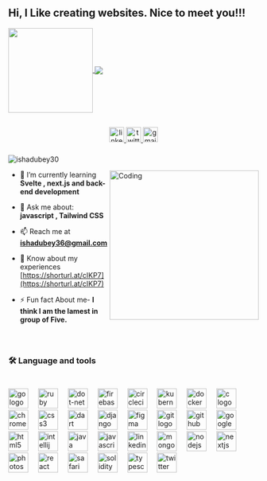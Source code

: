 ## Hi, I Like creating websites. Nice to meet you!!!

 <div>
  <a href="https://github.com/isha-dubey">
   <img align="center" height="170" src="https://github-readme-stats.vercel.app/api/top-langs/?username=isha-dubey&layout=compact&langs_count=16&theme=dracula"/>
  <img align="center" src="https://github-readme-stats.vercel.app/api?username=isha-dubey&show_icons=true&theme=dracula&include_all_commits=true&count_private=true&hide=issues"/>
</div>
 

##
<div align="center">
<a href="https://www.linkedin.com/in/isha-dubey-7935261b7/" target="_blank">
<img src="https://img.shields.io/static/v1?message=LinkedIn&logo=linkedin&label=&color=0077B5&logoColor=white&labelColor=&style=for-the-badge" height="30" alt="linkedin logo" />
</a>
<a href="https://twitter.com/ishaacodes" target="_blank">
<img src="https://img.shields.io/static/v1?message=Twitter&logo=twitter&label=&color=1DA1F2&logoColor=white&labelColor=&style=for-the-badge" height="30" alt="twitter logo" />
</a>
<a href="ishadubey36@gmail.com" target="_blank">
<img src="https://img.shields.io/static/v1?message=Gmail&logo=gmail&label=&color=D14836&logoColor=white&labelColor=&style=for-the-badge" height="30" alt="gmail logo" />
</a>
</div>


###
<p align="left"> <img src="https://komarev.com/ghpvc/?username=ishadubey30&label=Profile%20views&color=0e75b6&style=flat" alt="ishadubey30" /> </p>
<img align="right" alt="Coding" width="300" src="https://media.tenor.com/BJ-9w-MUVCMAAAAC/tis100-sad.gif">

- 🌱 I’m currently learning **Svelte , next.js and back-end development**

- 💬 Ask me about: **javascript , Tailwind CSS**

- 📫 Reach me at **ishadubey36@gmail.com**

- 📄 Know about my experiences [https://shorturl.at/cIKP7](https://shorturl.at/cIKP7)

- ⚡ Fun fact About me- **I think I am the lamest in group of Five.**


###

<br clear="both">

<h3 align="left">🛠 Language and tools</h3>

###

<br clear="both">

<div align="left">
<img src="https://cdn.jsdelivr.net/gh/devicons/devicon/icons/go/go-original-wordmark.svg" height="40" alt="go logo" />
<img width="12" />
<img src="https://cdn.jsdelivr.net/gh/devicons/devicon/icons/ruby/ruby-plain-wordmark.svg" height="40" alt="ruby logo" />
<img width="12" />
<img src="https://cdn.jsdelivr.net/gh/devicons/devicon/icons/dot-net/dot-net-plain-wordmark.svg" height="40" alt="dot-net logo" />
<img width="12" />
<img src="https://cdn.jsdelivr.net/gh/devicons/devicon/icons/firebase/firebase-plain.svg" height="40" alt="firebase logo" />
<img width="12" />
<img src="https://cdn.jsdelivr.net/gh/devicons/devicon/icons/circleci/circleci-plain.svg" height="40" alt="circleci logo" />
<img width="12" />
<img src="https://cdn.jsdelivr.net/gh/devicons/devicon/icons/kubernetes/kubernetes-plain.svg" height="40" alt="kubernetes logo" />
<img width="12" />
<img src="https://cdn.jsdelivr.net/gh/devicons/devicon/icons/docker/docker-plain-wordmark.svg" height="40" alt="docker logo" />
<img width="12" />
<img src="https://cdn.jsdelivr.net/gh/devicons/devicon/icons/c/c-original.svg" height="40" alt="c logo" />
<img width="12" />
<img src="https://cdn.jsdelivr.net/gh/devicons/devicon/icons/chrome/chrome-original.svg" height="40" alt="chrome logo" />
<img width="12" />
<img src="https://cdn.jsdelivr.net/gh/devicons/devicon/icons/css3/css3-original.svg" height="40" alt="css3 logo" />
<img width="12" />
<img src="https://cdn.jsdelivr.net/gh/devicons/devicon/icons/dart/dart-original.svg" height="40" alt="dart logo" />
<img width="12" />
<img src="https://cdn.jsdelivr.net/gh/devicons/devicon/icons/django/django-plain.svg" height="40" alt="django logo" />
<img width="12" />
<img src="https://cdn.jsdelivr.net/gh/devicons/devicon/icons/figma/figma-original.svg" height="40" alt="figma logo" />
<img width="12" />
<img src="https://cdn.jsdelivr.net/gh/devicons/devicon/icons/git/git-original.svg" height="40" alt="git logo" />
<img width="12" />
<img src="https://cdn.jsdelivr.net/gh/devicons/devicon/icons/github/github-original.svg" height="40" alt="github logo" />
<img width="12" />
<img src="https://cdn.jsdelivr.net/gh/devicons/devicon/icons/googlecloud/googlecloud-original.svg" height="40" alt="googlecloud logo" />
<img width="12" />
<img src="https://cdn.jsdelivr.net/gh/devicons/devicon/icons/html5/html5-original.svg" height="40" alt="html5 logo" />
<img width="12" />
<img src="https://cdn.jsdelivr.net/gh/devicons/devicon/icons/intellij/intellij-original.svg" height="40" alt="intellij logo" />
<img width="12" />
<img src="https://cdn.jsdelivr.net/gh/devicons/devicon/icons/java/java-original.svg" height="40" alt="java logo" />
<img width="12" />
<img src="https://cdn.jsdelivr.net/gh/devicons/devicon/icons/javascript/javascript-original.svg" height="40" alt="javascript logo" />
<img width="12" />
<img src="https://cdn.jsdelivr.net/gh/devicons/devicon/icons/linkedin/linkedin-original.svg" height="40" alt="linkedin logo" />
<img width="12" />
<img src="https://cdn.jsdelivr.net/gh/devicons/devicon/icons/mongodb/mongodb-original.svg" height="40" alt="mongodb logo" />
<img width="12" />
<img src="https://cdn.jsdelivr.net/gh/devicons/devicon/icons/nodejs/nodejs-original.svg" height="40" alt="nodejs logo" />
<img width="12" />
<img src="https://cdn.jsdelivr.net/gh/devicons/devicon/icons/nextjs/nextjs-original.svg" height="40" alt="nextjs logo" />
<img width="12" />
<img src="https://cdn.jsdelivr.net/gh/devicons/devicon/icons/photoshop/photoshop-plain.svg" height="40" alt="photoshop logo" />
<img width="12" />
<img src="https://cdn.jsdelivr.net/gh/devicons/devicon/icons/react/react-original.svg" height="40" alt="react logo" />
<img width="12" />
<img src="https://cdn.jsdelivr.net/gh/devicons/devicon/icons/safari/safari-original.svg" height="40" alt="safari logo" />
<img width="12" />
<img src="https://cdn.jsdelivr.net/gh/devicons/devicon/icons/solidity/solidity-original.svg" height="40" alt="solidity logo" />
<img width="12" />
<img src="https://cdn.jsdelivr.net/gh/devicons/devicon/icons/typescript/typescript-original.svg" height="40" alt="typescript logo" />
<img width="12" />
<img src="https://cdn.jsdelivr.net/gh/devicons/devicon/icons/twitter/twitter-original.svg" height="40" alt="twitter logo" />
</div>

###

<br clear="both">

###


  


